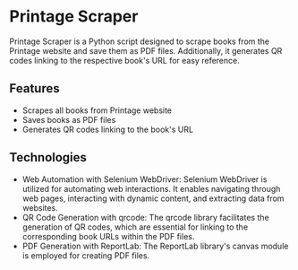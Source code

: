 # Printage Scraper

Printage Scraper is a Python script designed to scrape books from the Printage website and save them as PDF files. Additionally, it generates QR codes linking to the respective book's URL for easy reference.

## Features

- Scrapes all books from Printage website
- Saves books as PDF files
- Generates QR codes linking to the book's URL

## Technologies
- Web Automation with Selenium WebDriver: Selenium WebDriver is utilized for automating web interactions. It enables navigating through web pages, interacting with dynamic content, and extracting data from websites.
- QR Code Generation with qrcode: The qrcode library facilitates the generation of QR codes, which are essential for linking to the corresponding book URLs within the PDF files.
- PDF Generation with ReportLab: The ReportLab library's canvas module is employed for creating PDF files.
